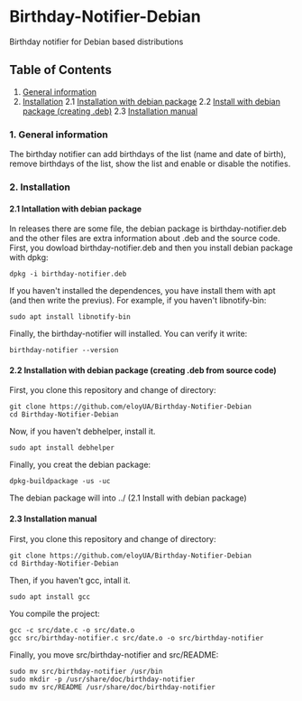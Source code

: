 # Birthday-Notifier-Debian
Birthday notifier for Debian based distributions
## Table of Contents
1. [General information](#general-information)
2. [Installation](#installation)
  2.1 [Installation with debian package](#installation-with-debian-package)
  2.2 [Install with debian package (creating .deb)](#installation-with-debian-package-(creating-.deb-from-source-code))
  2.3 [Installation manual](#installation-manual)

### 1. General information
The birthday notifier can add birthdays of the list (name and date of birth), remove birthdays of the list, show the list and enable or disable the notifies.


### 2. Installation
#### 2.1 Intallation with debian package
In releases there are some file, the debian package is birthday-notifier.deb and the other files are extra information about .deb and the source code.
First, you dowload birthday-notifier.deb and then you install debian package with dpkg:
```
dpkg -i birthday-notifier.deb
```
If you haven't installed the dependences, you have install them with apt (and then write the previus). For example, if you haven't libnotify-bin:
```
sudo apt install libnotify-bin
```
Finally, the birthday-notifier will installed. You can verify it write:
```
birthday-notifier --version
```


#### 2.2 Installation with debian package (creating .deb from source code)
First, you clone this repository and change of directory:
```
git clone https://github.com/eloyUA/Birthday-Notifier-Debian
cd Birthday-Notifier-Debian
```
Now, if you haven't debhelper, install it.
```
sudo apt install debhelper
```
Finally, you creat the debian package:
```
dpkg-buildpackage -us -uc
```
The debian package will into ../ (2.1 Install with debian package)


#### 2.3 Installation manual
First, you clone this repository and change of directory:
```
git clone https://github.com/eloyUA/Birthday-Notifier-Debian
cd Birthday-Notifier-Debian
```
Then, if you haven't gcc, intall it.
```
sudo apt install gcc
```
You compile the project:
```
gcc -c src/date.c -o src/date.o
gcc src/birthday-notifier.c src/date.o -o src/birthday-notifier
```
Finally, you move src/birthday-notifier and src/README:
```
sudo mv src/birthday-notifier /usr/bin
sudo mkdir -p /usr/share/doc/birthday-notifier
sudo mv src/README /usr/share/doc/birthday-notifier
```
